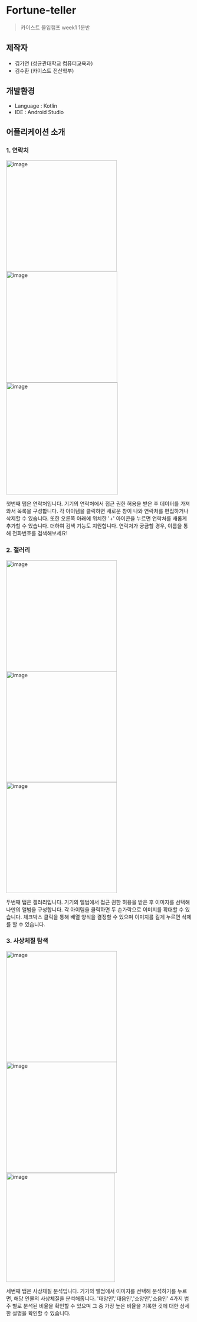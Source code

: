 # Fortune-teller
> 카이스트 몰입캠프 week1 1분반 
## 제작자
- 김가연 (성균관대학교 컴퓨터교육과)
- 김수환 (카이스트 전산학부)
## 개발환경
- Language : Kotlin
- IDE : Android Studio
## 어플리케이션 소개
### 1. 연락처
<img width="300" alt="image" src="https://github.com/kgy1008/Madcamp_week1/assets/84284757/73aef723-ab37-4937-94ad-1a1b70f233b4">
<img width="301" alt="image" src="https://github.com/kgy1008/Madcamp_week1/assets/84284757/92e18322-4ed7-492f-a09b-4932ac2dc113">
<img width="303" alt="image" src="https://github.com/kgy1008/Madcamp_week1/assets/84284757/4d5a8fc8-4c58-4f92-875c-a1f560a88de6">
       
첫번째 탭은 연락처입니다. 기기의 연락처에서 접근 권한 허용을 받은 후 데이터를 가져와서 목록을 구성합니다. 각 아이템을 클릭하면 새로운 창이 나와 연락처를 편집하거나 삭제할 수 있습니다. 또한 오른쪽 아래에 위치한 '+' 아이콘을 누르면 연락처를 새롭게 추가할 수 있습니다. 더하여 검색 기능도 지원합니다. 연락처가 궁금할 경우, 이름을 통해 전화번호를 검색해보세요!

### 2. 갤러리
<img width="300" alt="image" src="https://github.com/kgy1008/Madcamp_week1/assets/84284757/80f4bce9-56c3-4b7b-a6a9-eeb3df69a60d">
<img width="300" alt="image" src="https://github.com/kgy1008/Madcamp_week1/assets/84284757/aeaf2e37-0f03-47e8-8dc4-e4261da95bbb">
<img width="300" alt="image" src="https://github.com/kgy1008/Madcamp_week1/assets/84284757/cb2e03b9-9849-4437-a96f-5119f8cf2d00">


두번째 탭은 갤러리입니다. 기기의 앨범에서 접근 권한 허용을 받은 후 이미지를 선택해 나만의 앨범을 구성합니다. 각 아이템을 클릭하면 두 손가락으로 이미지를 확대할 수 있습니다. 체크박스 클릭을 통해 배열 양식을 결정할 수 있으며 이미지를 길게 누르면 삭제를 할 수 있습니다. 

### 3. 사상체질 탐색
<img width="300" alt="image" src="https://github.com/kgy1008/Madcamp_week1/assets/84284757/51c8864b-be10-4171-ac8c-7278a6b30042">
<img width="300" alt="image" src="https://github.com/kgy1008/Madcamp_week1/assets/84284757/a8aee991-2947-4882-892d-ee0c84aa0bc7">
<img width="295" alt="image" src="https://github.com/kgy1008/Madcamp_week1/assets/84284757/3494ee82-76d1-463c-8c1f-689fd810ef43">


세번째 탭은 사상체질 분석입니다. 기기의 앨범에서 이미지를 선택해 분석하기를 누르면, 해당 인물의 사상체질을 분석해줍니다. '태양인','태음인','소양인','소음인' 4가지 범주 별로 분석된 비율을 확인할 수 있으며 그 중 가장 높은 비율을 기록한 것에 대한 상세한 설명을 확인할 수 있습니다.



